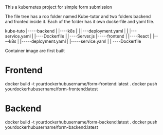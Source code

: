 This a kubernetes project for simple form submission

The file tree has a roo folder named Kube-tutor and two folders backend and fronted inside it. Each of the folder has it own dockerfile and yaml file.

kube-tuto
|-----backend
|        |----k8s
|        |     |---deployment.yaml
|        |     |---service.yaml
|        |----Dockerfile
|        |----Server.js
|-----frontend
|        |----React
|        |----k8s
|              |-----deployment.yaml
|              |-----service.yaml
|        | ----Dockerfile



Container image are first built 

# Frontend

docker build -t yourdockerhubusername/form-frontend:latest .
docker push yourdockerhubusername/form-frontend:latest

# Backend

docker build -t yourdockerhubusername/form-backend:latest .
docker push yourdockerhubusername/form-backend:latest
